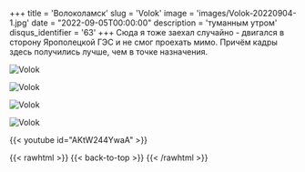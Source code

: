 +++
title = 'Волоколамск'
slug = 'Volok'
image = 'images/Volok-20220904-1.jpg'
date = "2022-09-05T00:00:00"
description = 'туманным утром'
disqus_identifier = '63'
+++
Сюда я тоже заехал случайно - двигался в сторону Ярополецкой ГЭС и не смог проехать мимо.
Причём кадры здесь получились лучше, чем в точке назначения.

![Volok](/images/Volok-20220904-2.jpg)

![Volok](/images/Volok-20220904-3.jpg)

![Volok](/images/Volok-20220904-4.jpg)

![Volok](/images/Volok-20220904-5.jpg)

{{< youtube id="AKtW244YwaA" >}}

{{< rawhtml >}}
{{< back-to-top >}}
{{< /rawhtml >}}
